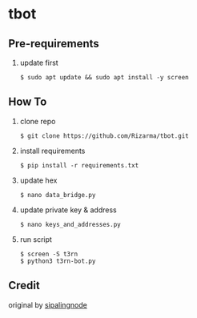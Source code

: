 # tbot


## Pre-requirements

1. update first

    ```
    $ sudo apt update && sudo apt install -y screen
    ```

## How To

1. clone repo

    ```
    $ git clone https://github.com/Rizarma/tbot.git
    ```

2. install requirements

    ```
    $ pip install -r requirements.txt
    ```

3. update hex

    ```
    $ nano data_bridge.py
    ```

4. update private key & address

    ```
    $ nano keys_and_addresses.py
    ```

5. run script

    ```
    $ screen -S t3rn
    $ python3 t3rn-bot.py
    ```

## Credit

original by [sipalingnode](https://github.com/sipalingnode)